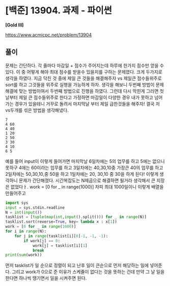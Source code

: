 # [백준] 13904. 과제 - 파이썬

**[Gold III]**



https://www.acmicpc.net/problem/13904



## 풀이

문제는 간단하다. 각 줄마다 마감일 + 점수가 주어지는데 하루에 한가지 점수만 얻을 수 있다. 이 중 어떻게 해야 최대 점수를 받을수 있을지를 구하는 문제였다. 크게 두가지로 생각을 하였다.
지금 닥친 것 중에 제일 큰 것들을 해결해주자 vs 제일큰 점수들위주로 sort를 하고 그것들을 위주로 실행을 가능하게 하자.
생각을 해보니 두번째 방법이 문제해결에 맞는 방법이여서 두번째 방법으로 진행을 하였다. 
그런데 다시 막힌게 그러면 첫날부터 제일 큰 점수들위주로 한다고 가정하면 마감일이 다양한 경우 내가 못하고 넘어가는 경우가 있을테니 거꾸로 돌려서 마지막날 부터 제일 급한것들을 해주자! 결국 저 vs두개를 섞은 방법을 생각해냈다.

```
7
4 60
4 40
1 20
2 50
3 30
4 10
6 5
```

예를 들어 input이 이렇게 들어가면 마지막날 6일차에는 5의 업무를 하고 5에는 없으니 못하구 4에는 60이라는 업무를 하고 3일차에는 40,30,10중 가장큰 40의 업무를 하고 2일차에는 50,30,10,중 50을 하고 1일차에는 20, 30,10 중 30을 하게 된다! 이렇게 생각하니 문제가 간단해졌다.
시간복잡도는 N제곱으로 해결하면 될거라 생각해서 큰 지장은 없었다ㅏ.
work = [0 for _ in range(1000)]
차피 최대 1000일이니 이렇게 배열을 만들어주고



```python
import sys
input = sys.stdin.readline
N = int(input())
tasklist = [tuple(map(int,input().split())) for _ in range(N)]
tasklist.sort(reverse=True, key= lambda x : x[1])
work = [0 for _ in range(1000)]
for i in range(N):
    for j in range(tasklist[i][0]-1, -1, -1):
        if work[j] == 0:
            work[j] = tasklist[i][1]
            break
print(sum(work))
```
먼저 tasklist가 일 순으로 정렬이 되고 난후 일이 큰순으로 먼저 해당하는 일에 넣어준다.
그리고 work가 0으로 준 이유가 스케쥴이 없다는 것을 뜻하는 건데 만약 그 날 일을 한다면 하나씩 땡기면서 일을 시켜주면 된다. 

